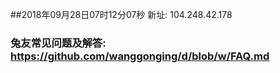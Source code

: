 ##2018年09月28日07时12分07秒 新址: 104.248.42.178
### 兔友常见问题及解答: https://github.com/wanggonging/d/blob/w/FAQ.md
